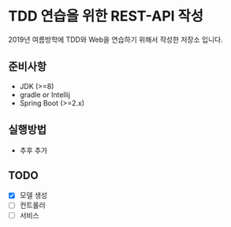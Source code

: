 # TDD 연습을 위한 REST-API 작성

2019년 여름방학에 TDD와 Web을 연습하기 위해서 작성한 저장소 입니다.

## 준비사항

* JDK (>=8)
* gradle or Intellij
* Spring Boot (>=2.x)

## 실행방법

* 추후 추가

## TODO

- [x] 모델 생성
- [ ] 컨트롤러
- [ ] 서비스